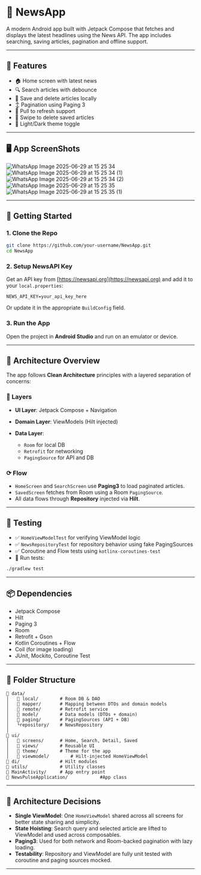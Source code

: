 # 📰 NewsApp

A modern Android app built with Jetpack Compose that fetches and displays the latest headlines using the News API. The app includes searching, saving articles, pagination and offline support.

---

## 🚀 Features

* 🏠 Home screen with latest news
* 🔍 Search articles with debounce
* 📂 Save and delete articles locally
* ↕️ Pagination using Paging 3
* 🔄 Pull to refresh support
* 🛁 Swipe to delete saved articles
* 🌙 Light/Dark theme toggle
---

## 🖥️ App ScreenShots

![WhatsApp Image 2025-06-29 at 15 25 34](https://github.com/user-attachments/assets/42fc4b2b-017b-453c-8138-bbaf24fc2e89)
![WhatsApp Image 2025-06-29 at 15 25 34 (1)](https://github.com/user-attachments/assets/6d5f39ca-1322-4abc-82d2-38e14edd700a)
![WhatsApp Image 2025-06-29 at 15 25 34 (2)](https://github.com/user-attachments/assets/ae9af7c7-02bd-4e43-975f-1163128b2393)
![WhatsApp Image 2025-06-29 at 15 25 35](https://github.com/user-attachments/assets/d553db5f-ec95-491b-ba73-344ee984b1f7)
![WhatsApp Image 2025-06-29 at 15 25 35 (1)](https://github.com/user-attachments/assets/63d607a2-c705-4330-beeb-a43505cb3db1)

---

## 🔧 Getting Started

### 1. Clone the Repo

```bash
git clone https://github.com/your-username/NewsApp.git
cd NewsApp
```

### 2. Setup NewsAPI Key

Get an API key from [https://newsapi.org](https://newsapi.org) and add it to your `local.properties`:

```
NEWS_API_KEY=your_api_key_here
```

Or update it in the appropriate `BuildConfig` field.

### 3. Run the App

Open the project in **Android Studio** and run on an emulator or device.

---

## 🧱 Architecture Overview

The app follows **Clean Architecture** principles with a layered separation of concerns:

### 🧩 Layers

* **UI Layer**: Jetpack Compose + Navigation
* **Domain Layer**: ViewModels (Hilt injected)
* **Data Layer**:

    * `Room` for local DB
    * `Retrofit` for networking
    * `PagingSource` for API and DB

### ⟳ Flow

* `HomeScreen` and `SearchScreen` use **Paging3** to load paginated articles.
* `SavedScreen` fetches from Room using a Room `PagingSource`.
* All data flows through **Repository** injected via **Hilt**.

---

## 🧪 Testing

* ✅ `HomeViewModelTest` for verifying ViewModel logic
* ✅ `NewsRepositoryTest` for repository behavior using fake PagingSources
* ✅ Coroutine and Flow tests using `kotlinx-coroutines-test`
* 🧪 Run tests:

```bash
./gradlew test
```

---

## 📦 Dependencies

* Jetpack Compose
* Hilt
* Paging 3
* Room
* Retrofit + Gson
* Kotlin Coroutines + Flow
* Coil (for image loading)
* JUnit, Mockito, Coroutine Test

---

## 📂 Folder Structure

```plaintext
🔻 data/
│   🔻 local/        # Room DB & DAO
│   🔻 mapper/       # Mapping between DTOs and domain models
│   🔻 remote/       # Retrofit service
│   🔻 model/        # Data models (DTOs + domain)
│   🔻 paging/       # PagingSources (API + DB)
│   └️repository/    # NewsRepository
│
🔻 ui/
│   🔻 screens/      # Home, Search, Detail, Saved
│   🔻 views/        # Reusable UI
│   🔻 theme/        # Theme for the app
│   🔻 viewmodel/        # Hilt-injected HomeViewModel
🔻 di/               # Hilt modules
🔻 utils/            # Utility classes
🔻 MainActivity/     # App entry point
🔻 NewsPulseApplication/            #App class
```

---

## 🧐 Architecture Decisions

* **Single ViewModel**: One `HomeViewModel` shared across all screens for better state sharing and simplicity.
* **State Hoisting**: Search query and selected article are lifted to ViewModel and used across composables.
* **Paging3**: Used for both network and Room-backed pagination with lazy loading.
* **Testability**: Repository and ViewModel are fully unit tested with coroutine and paging sources mocked.

---
